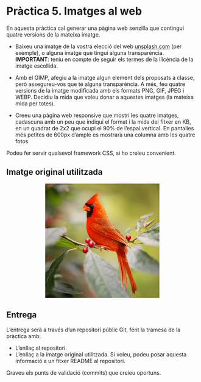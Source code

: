 # Pràctica 5. Imatges al web

En aquesta pràctica cal generar una pàgina web senzilla que contingui quatre versions de la mateixa imatge.

- Baixeu una imatge de la vostra elecció del web [unsplash.com](https://unsplash.com) (per exemple), o alguna imatge que tingui alguna transparència.
  **IMPORTANT**: teniu en compte de seguir els termes de la llicència de la imatge escollida.

- Amb el GIMP, afegiu a la imatge algun element dels proposats a classe, però assegureu-vos que té alguna transparència. A més, feu quatre versions de la imatge modificada amb els formats PNG, GIF, JPEG i WEBP. Decidiu la mida que voleu donar a aquestes imatges (la mateixa mida per totes).

- Creeu una pàgina web responsive que mostri les quatre imatges, cadascuna amb un peu que indiqui el format i la mida del fitxer en KB, en un quadrat de 2x2 que ocupi el 90% de l’espai vertical. En pantalles més petites de 600px d’ample es mostrarà una columna amb les quatre fotos.

Podeu fer servir qualsevol framework CSS, si ho creieu convenient.

## Imatge original utilitzada

 <div align="center">

![Imatge Original](https://raw.githubusercontent.com/borjaMontseny/M09_UF2_NF1_P5/main/fotoOcell.png)

</div>

## Entrega

L’entrega serà a través d’un repositori públic Git, fent la tramesa de la pràctica amb:

- L’enllaç al repositori.
- L’enllaç a la imatge original utilitzada. Si voleu, podeu posar aquesta informació a un fitxer README al repositori.

Graveu els punts de validació (commits) que creieu oportuns.

